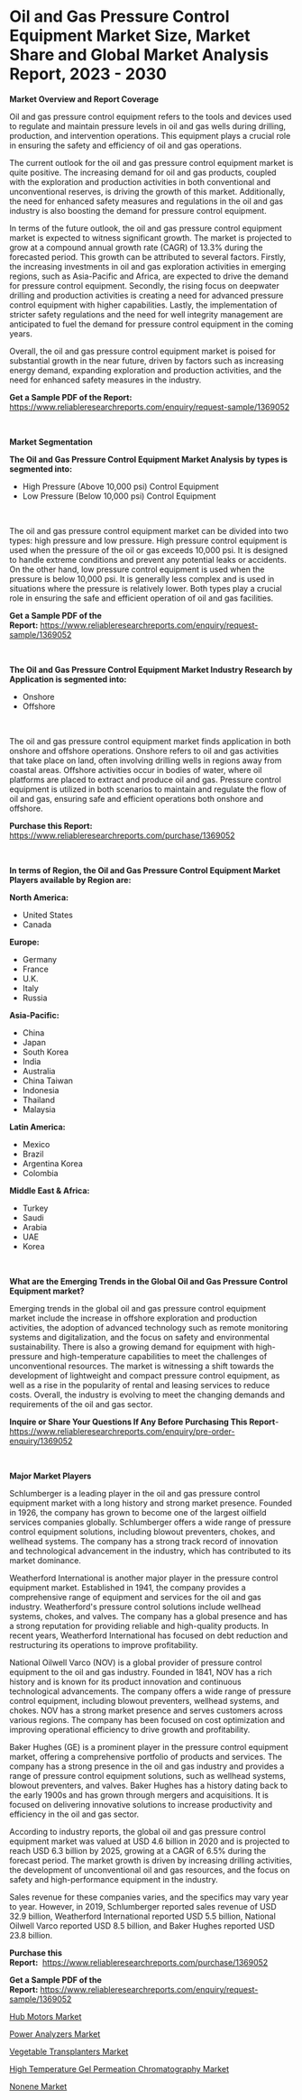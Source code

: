 <p><h1>Oil and Gas Pressure Control Equipment Market Size, Market Share and Global Market Analysis Report, 2023 - 2030</h1></p><p><strong>Market Overview and Report Coverage</strong></p>
<p><p>Oil and gas pressure control equipment refers to the tools and devices used to regulate and maintain pressure levels in oil and gas wells during drilling, production, and intervention operations. This equipment plays a crucial role in ensuring the safety and efficiency of oil and gas operations.</p><p>The current outlook for the oil and gas pressure control equipment market is quite positive. The increasing demand for oil and gas products, coupled with the exploration and production activities in both conventional and unconventional reserves, is driving the growth of this market. Additionally, the need for enhanced safety measures and regulations in the oil and gas industry is also boosting the demand for pressure control equipment.</p><p>In terms of the future outlook, the oil and gas pressure control equipment market is expected to witness significant growth. The market is projected to grow at a compound annual growth rate (CAGR) of 13.3% during the forecasted period. This growth can be attributed to several factors. Firstly, the increasing investments in oil and gas exploration activities in emerging regions, such as Asia-Pacific and Africa, are expected to drive the demand for pressure control equipment. Secondly, the rising focus on deepwater drilling and production activities is creating a need for advanced pressure control equipment with higher capabilities. Lastly, the implementation of stricter safety regulations and the need for well integrity management are anticipated to fuel the demand for pressure control equipment in the coming years.</p><p>Overall, the oil and gas pressure control equipment market is poised for substantial growth in the near future, driven by factors such as increasing energy demand, expanding exploration and production activities, and the need for enhanced safety measures in the industry.</p></p>
<p><strong>Get a Sample PDF of the Report:</strong> <a href="https://www.reliableresearchreports.com/enquiry/request-sample/1369052">https://www.reliableresearchreports.com/enquiry/request-sample/1369052</a></p>
<p>&nbsp;</p>
<p><strong>Market Segmentation</strong></p>
<p><strong>The Oil and Gas Pressure Control Equipment Market Analysis by types is segmented into:</strong></p>
<p><ul><li>High Pressure (Above 10,000 psi) Control Equipment</li><li>Low Pressure (Below 10,000 psi) Control Equipment</li></ul></p>
<p>&nbsp;</p>
<p><p>The oil and gas pressure control equipment market can be divided into two types: high pressure and low pressure. High pressure control equipment is used when the pressure of the oil or gas exceeds 10,000 psi. It is designed to handle extreme conditions and prevent any potential leaks or accidents. On the other hand, low pressure control equipment is used when the pressure is below 10,000 psi. It is generally less complex and is used in situations where the pressure is relatively lower. Both types play a crucial role in ensuring the safe and efficient operation of oil and gas facilities.</p></p>
<p><strong>Get a Sample PDF of the Report:</strong>&nbsp;<a href="https://www.reliableresearchreports.com/enquiry/request-sample/1369052">https://www.reliableresearchreports.com/enquiry/request-sample/1369052</a></p>
<p>&nbsp;</p>
<p><strong>The Oil and Gas Pressure Control Equipment Market Industry Research by Application is segmented into:</strong></p>
<p><ul><li>Onshore</li><li>Offshore</li></ul></p>
<p>&nbsp;</p>
<p><p>The oil and gas pressure control equipment market finds application in both onshore and offshore operations. Onshore refers to oil and gas activities that take place on land, often involving drilling wells in regions away from coastal areas. Offshore activities occur in bodies of water, where oil platforms are placed to extract and produce oil and gas. Pressure control equipment is utilized in both scenarios to maintain and regulate the flow of oil and gas, ensuring safe and efficient operations both onshore and offshore.</p></p>
<p><strong>Purchase this Report:</strong>&nbsp; <a href="https://www.reliableresearchreports.com/purchase/1369052">https://www.reliableresearchreports.com/purchase/1369052</a></p>
<p>&nbsp;</p>
<p><strong>In terms of Region, the Oil and Gas Pressure Control Equipment Market Players available by Region are:</strong></p>
<p>
    <p> <strong> North America: </strong>
        <ul>
            <li>United States</li>
            <li>Canada</li>
        </ul>
        </p> 
    <p> <strong> Europe: </strong>
        <ul>
            <li>Germany</li>
            <li>France</li>
            <li>U.K.</li>
            <li>Italy</li>
            <li>Russia</li>
        </ul>
        </p> 
    <p> <strong> Asia-Pacific: </strong>
        <ul>
            <li>China</li>
            <li>Japan</li>
            <li>South Korea</li>
            <li>India</li>
            <li>Australia</li>
            <li>China Taiwan</li>
            <li>Indonesia</li>
            <li>Thailand</li>
            <li>Malaysia</li>
        </ul>
        </p> 
    <p> <strong> Latin America: </strong>
        <ul>
            <li>Mexico</li>
            <li>Brazil</li>
            <li>Argentina Korea</li>
            <li>Colombia</li>
        </ul>
        </p> 
    <p> <strong> Middle East & Africa: </strong>
        <ul>
            <li>Turkey</li>
            <li>Saudi</li>
            <li>Arabia</li>
            <li>UAE</li>
            <li>Korea</li>
        </ul>
    </p>
    </p>
<p>&nbsp;</p>
<p><strong>What are the Emerging Trends in the Global Oil and Gas Pressure Control Equipment market?</strong></p>
<p><p>Emerging trends in the global oil and gas pressure control equipment market include the increase in offshore exploration and production activities, the adoption of advanced technology such as remote monitoring systems and digitalization, and the focus on safety and environmental sustainability. There is also a growing demand for equipment with high-pressure and high-temperature capabilities to meet the challenges of unconventional resources. The market is witnessing a shift towards the development of lightweight and compact pressure control equipment, as well as a rise in the popularity of rental and leasing services to reduce costs. Overall, the industry is evolving to meet the changing demands and requirements of the oil and gas sector.</p></p>
<p><strong>Inquire or Share Your Questions If Any Before Purchasing This Report</strong>- <a href="https://www.reliableresearchreports.com/enquiry/pre-order-enquiry/1369052">https://www.reliableresearchreports.com/enquiry/pre-order-enquiry/1369052</a></p>
<p>&nbsp;</p>
<p><strong>Major Market Players</strong></p>
<p><p>Schlumberger is a leading player in the oil and gas pressure control equipment market with a long history and strong market presence. Founded in 1926, the company has grown to become one of the largest oilfield services companies globally. Schlumberger offers a wide range of pressure control equipment solutions, including blowout preventers, chokes, and wellhead systems. The company has a strong track record of innovation and technological advancement in the industry, which has contributed to its market dominance.</p><p>Weatherford International is another major player in the pressure control equipment market. Established in 1941, the company provides a comprehensive range of equipment and services for the oil and gas industry. Weatherford's pressure control solutions include wellhead systems, chokes, and valves. The company has a global presence and has a strong reputation for providing reliable and high-quality products. In recent years, Weatherford International has focused on debt reduction and restructuring its operations to improve profitability.</p><p>National Oilwell Varco (NOV) is a global provider of pressure control equipment to the oil and gas industry. Founded in 1841, NOV has a rich history and is known for its product innovation and continuous technological advancements. The company offers a wide range of pressure control equipment, including blowout preventers, wellhead systems, and chokes. NOV has a strong market presence and serves customers across various regions. The company has been focused on cost optimization and improving operational efficiency to drive growth and profitability.</p><p>Baker Hughes (GE) is a prominent player in the pressure control equipment market, offering a comprehensive portfolio of products and services. The company has a strong presence in the oil and gas industry and provides a range of pressure control equipment solutions, such as wellhead systems, blowout preventers, and valves. Baker Hughes has a history dating back to the early 1900s and has grown through mergers and acquisitions. It is focused on delivering innovative solutions to increase productivity and efficiency in the oil and gas sector.</p><p>According to industry reports, the global oil and gas pressure control equipment market was valued at USD 4.6 billion in 2020 and is projected to reach USD 6.3 billion by 2025, growing at a CAGR of 6.5% during the forecast period. The market growth is driven by increasing drilling activities, the development of unconventional oil and gas resources, and the focus on safety and high-performance equipment in the industry.</p><p>Sales revenue for these companies varies, and the specifics may vary year to year. However, in 2019, Schlumberger reported sales revenue of USD 32.9 billion, Weatherford International reported USD 5.5 billion, National Oilwell Varco reported USD 8.5 billion, and Baker Hughes reported USD 23.8 billion.</p></p>
<p><strong>Purchase this Report:</strong>&nbsp;&nbsp;<a href="https://www.reliableresearchreports.com/purchase/1369052">https://www.reliableresearchreports.com/purchase/1369052</a></p>
<p></p>
<p><strong>Get a Sample PDF of the Report:</strong>&nbsp;<a href="https://www.reliableresearchreports.com/enquiry/request-sample/1369052">https://www.reliableresearchreports.com/enquiry/request-sample/1369052</a></p>
<p><p><a href="https://medium.com/@samanthareed1916/hub-motors-market-size-growth-forecast-2023-2030-65ab658f9f91">Hub Motors Market</a></p><p><a href="https://www.linkedin.com/pulse/power-analyzers-market-size-2023-2030-global-industrial-t4yzf/">Power Analyzers Market</a></p><p><a href="https://www.linkedin.com/pulse/vegetable-transplanters-market-size-share-global-analysis-report-jkkxf/">Vegetable Transplanters Market</a></p><p><a href="https://www.linkedin.com/pulse/high-temperature-gel-permeation-chromatography-market-jhafc/">High Temperature Gel Permeation Chromatography Market</a></p><p><a href="https://medium.com/@andrewhills1925/nonene-market-size-growth-forecast-2023-2030-f4f901b08181">Nonene Market</a></p></p>